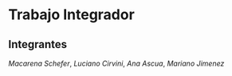 # Trabajo Integrador

## Integrantes
*Macarena Schefer*, *Luciano Cirvini*, *Ana Ascua*, *Mariano Jimenez*




